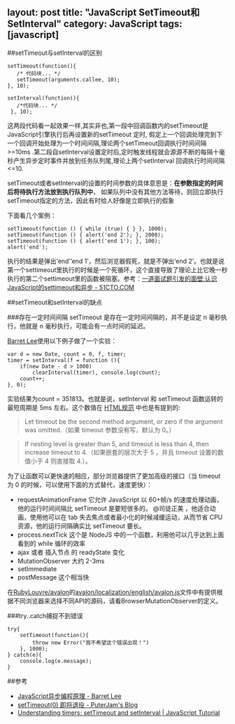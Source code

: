layout: post
title: "JavaScript SetTimeout和SetInterval"
category: JavaScript
tags: [javascript]
---
##setTimeout与setInterval的区别

    setTimeout(function(){
       /* 代码块... */
       setTimeout(arguments.callee, 10);
    }, 10);

    setInterval(function(){
       /*代码块... */
     }, 10);

这两段代码看一起效果一样,其实非也,第一段中回调函数内的setTimeout是JavaScript引擎执行后再设置新的setTimeout 定时, 假定上一个回调处理完到下一个回调开始处理为一个时间间隔,理论两个setTimeout回调执行时间间隔>=10ms .第二段自setInterval设置定时后,定时触发线程就会源源不断的每隔十毫秒产生异步定时事件并放到任务队列尾,理论上两个setInterval 回调执行时间间隔<=10.

setTimeout或者setInterval的设置的时间参数的具体意思是：**在参数指定的时间后将待执行方法放到执行队列中**， 如果队列中没有其他方法等待，则回立即执行setTimeout指定的方法，因此有时给人好像是立即执行的假象

下面看几个案例：

    setTimeout(function () { while (true) { } }, 1000);  
    setTimeout(function () { alert('end 2'); }, 2000);  
    setTimeout(function () { alert('end 1'); }, 100);  
    alert('end'); 

 执行的结果是弹出‘end’‘end 1’，然后浏览器假死，就是不弹出‘end 2’。也就是说第一个settimeout里执行的时候是一个死循环，这个直接导致了理论上比它晚一秒执行的第二个settimeout里的函数被阻塞。参考：[一道面试题引发的面壁:认识JavaScript的settimeout和异步 - 51CTO.COM](http://developer.51cto.com/art/201106/268637.htm)

##setTimeout和setInterval的缺点

###存在一定时间间隔
setTimeout 是存在一定时间间隔的，并不是设定 n 毫秒执行，他就是 n 毫秒执行，可能会有一点时间的延迟。

[Barret Lee](http://www.cnblogs.com/hustskyking/)使用以下例子做了一个实验：

    var d = new Date, count = 0, f, timer;
    timer = setInterval(f = function (){
        if(new Date - d > 1000) 
            clearInterval(timer), console.log(count);
        count++;
    }, 0);

实验结果为count = 351813。也就是说，setInterval 和 setTimeout 函数运转的最短周期是 5ms 左右。这个数值在 [HTML规范](http://www.whatwg.org/specs/web-apps/current-work/multipage/timers.html#dom-windowtimers-settimeout) 中也是有提到的:

>Let timeout be the second method argument, or zero if the argument was omitted.（如果 timeout 参数没有写，默认为 0。）

>If nesting level is greater than 5, and timeout is less than 4, then increase timeout to 4.（如果嵌套的层次大于 5 ，并且 timeout 设置的数值小于 4 则直接取 4.）。

为了让函数可以更快速的相应，部分浏览器提供了更加高级的接口（当 timeout 为 0 的时候，可以使用下面的方式替代，速度更快）：

* requestAnimationFrame 它允许 JavaScript 以 60+帧/s 的速度处理动画， 他的运行时间间隔比 setTimeout 是要短很多的。  @司徒正美 ，他适合动画，使用他可以在 tab 失去焦点或者最小化的时候减缓运动，从而节省 CPU 资源，他的运行间隔确实比 setTimeout 要长。
* process.nextTick 这个是 NodeJS 中的一个函数，利用他可以几乎达到上面看到的 while 循环的效率
* ajax 或者 插入节点 的 readyState 变化
* MutationObserver 大约 2-3ms
* setImmediate
* postMessage 这个相当快

在[RubyLouvre/avalon](https://github.com/RubyLouvre/avalon)的[avalon/localization/english/avalon.js](https://github.com/RubyLouvre/avalon/blob/e336fd809624172a11e28e9afe09a0811350f043/localization/english/avalon.js)文件中有提供根据不同浏览器来选择不同API的源码，请看BrowserMutationObserver的定义。

###try..catch捕捉不到错误

    try{
        setTimeout(function(){
            throw new Error("我不希望这个错误出现！")
        }, 1000);
    } catch(e){
        console.log(e.message);
    }

##参考

- [JavaScript异步编程原理 - Barret Lee](http://www.cnblogs.com/hustskyking/p/javascript-asynchronous-programming.html)
- [setTimeout(0) 即将退役 - PuterJam's Blog](http://www.pjhome.net/article/Javascript/setImmediate_requestAnimationFrame.html)
- [Understanding timers: setTimeout and setInterval | JavaScript Tutorial](http://javascript.info/tutorial/settimeout-setinterval)








